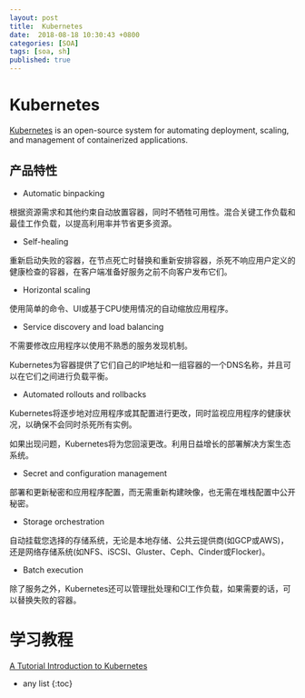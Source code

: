 ```yaml
---
layout: post
title:  Kubernetes
date:  2018-08-18 10:30:43 +0800
categories: [SOA]
tags: [soa, sh]
published: true
---
```


# Kubernetes

[Kubernetes](https://kubernetes.io/) is an open-source system for automating deployment, 
scaling, and management of containerized applications.

## 产品特性

- Automatic binpacking

根据资源需求和其他约束自动放置容器，同时不牺牲可用性。混合关键工作负载和最佳工作负载，以提高利用率并节省更多资源。

- Self-healing

重新启动失败的容器，在节点死亡时替换和重新安排容器，杀死不响应用户定义的健康检查的容器，在客户端准备好服务之前不向客户发布它们。

- Horizontal scaling

使用简单的命令、UI或基于CPU使用情况的自动缩放应用程序。

- Service discovery and load balancing

不需要修改应用程序以使用不熟悉的服务发现机制。

Kubernetes为容器提供了它们自己的IP地址和一组容器的一个DNS名称，并且可以在它们之间进行负载平衡。

- Automated rollouts and rollbacks

Kubernetes将逐步地对应用程序或其配置进行更改，同时监视应用程序的健康状况，以确保不会同时杀死所有实例。

如果出现问题，Kubernetes将为您回滚更改。利用日益增长的部署解决方案生态系统。

- Secret and configuration management

部署和更新秘密和应用程序配置，而无需重新构建映像，也无需在堆栈配置中公开秘密。

- Storage orchestration

自动挂载您选择的存储系统，无论是本地存储、公共云提供商(如GCP或AWS)，还是网络存储系统(如NFS、iSCSI、Gluster、Ceph、Cinder或Flocker)。

- Batch execution

除了服务之外，Kubernetes还可以管理批处理和CI工作负载，如果需要的话，可以替换失败的容器。

# 学习教程

[A Tutorial Introduction to Kubernetes](http://okigiveup.net/a-tutorial-introduction-to-kubernetes/)

* any list
{:toc}
